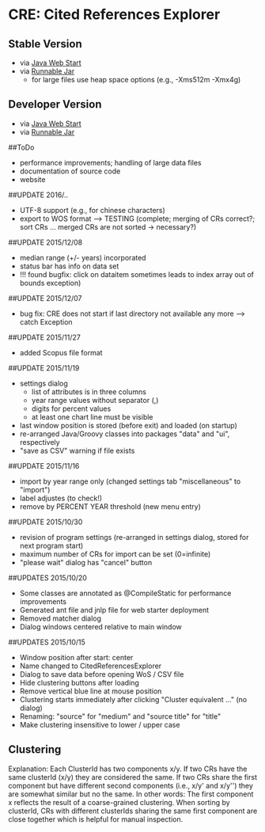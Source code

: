 # CRE: Cited References Explorer

## Stable Version
* via [Java Web Start](http://www1.hft-leipzig.de/thor/crexplorer/CitedReferencesExplorer.jnlp)
* via [Runnable Jar](http://www1.hft-leipzig.de/thor/crexplorer/CitedReferencesExplorerFull.jar)
  * for large files use heap space options (e.g., -Xms512m -Xmx4g)

## Developer Version
* via [Java Web Start](http://www1.hft-leipzig.de/thor/crexplorer_dev/CitedReferencesExplorer.jnlp)
* via [Runnable Jar](http://www1.hft-leipzig.de/thor/crexplorer_dev/CitedReferencesExplorerFull.jar)



##ToDo
* performance improvements; handling of large data files
* documentation of source code
* website

##UPDATE 2016/..
* UTF-8 support (e.g., for chinese characters)
* export to WOS format --> TESTING (complete; merging of CRs correct?; sort CRs ... merged CRs are not sorted -> necessary?)


##UPDATE 2015/12/08
* median range (+/- years) incorporated
* status bar has info on data set
* !!! found bugfix: click on dataitem sometimes leads to index array out of bounds exception)


##UPDATE 2015/12/07
* bug fix: CRE does not start if last directory not available any more --> catch Exception

##UPDATE 2015/11/27
* added Scopus file format

##UPDATE 2015/11/19
* settings dialog 
  * list of attributes is in three columns
  * year range values without separator (,)
  * digits for percent values
  * at least one chart line must be visible
* last window position is stored (before exit) and loaded (on startup)
* re-arranged Java/Groovy classes into packages "data" and "ui", respectively
* "save as CSV" warning if file exists

##UPDATE 2015/11/16
* import by year range only (changed settings tab "miscellaneous" to "import") 
* label adjustes (to check!)
* remove by PERCENT YEAR threshold (new menu entry)

##UPDATE 2015/10/30
* revision of program settings (re-arranged in settings dialog, stored for next program start)
* maximum number of CRs for import can be set (0=infinite)
* "please wait" dialog has "cancel" button 

##UPDATES 2015/10/20
* Some classes are annotated as @CompileStatic for performance improvements
* Generated ant file and jnlp file for web starter deployment
* Removed matcher dialog
* Dialog windows centered relative to main window 

##UPDATES 2015/10/15
* Window position after start: center
* Name changed to CitedReferencesExplorer
* Dialog to save data before opening WoS / CSV file
* Hide clustering buttons after loading
* Remove vertical blue line at mouse position
* Clustering starts immediately after clicking "Cluster equivalent ..." (no dialog)
* Renaming: "source" for "medium" and "source title" for "title" 
* Make clustering insensitive to lower / upper case
    
## Clustering  
Explanation: Each ClusterId has two components x/y. 
If two CRs have the same clusterId (x/y) they are considered the same. 
If two CRs share the first component but have different second components (i.e., x/y' and x/y'') they are somewhat similar but no the same. 
In other words: The first component x reflects the result of a coarse-grained clustering.
When sorting by clusterId, CRs with different clusterIds sharing the same first component are close together which is helpful for manual inspection.
 
 
